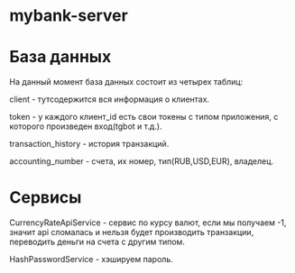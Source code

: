 # mybank-server
# База данных
На данный момент база данных состоит из
четырех таблиц:

client - тутсодержится вся информация о клиентах.

token - у каждого клиент_id есть свои токены с типом приложения, с которого произведен вход(tgbot и т.д.).

transaction_history - история транзакций.

accounting_number - счета, их номер, тип(RUB,USD,EUR), владелец.
# Сервисы
CurrencyRateApiService - сервис по курсу валют, если мы получаем -1, значит api сломалась и нельзя будет производить транзакции, переводить деньги на счета с другим типом.

HashPasswordService - хэшируем пароль.
